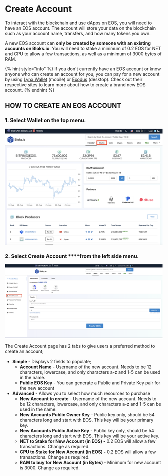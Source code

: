 # Create Account

To interact with the blockchain and use dApps on EOS, you will need to have an EOS account. The account will store your data on the blockchain such as your account name, transfers, and how many tokens you own.

A new EOS account can **only be created by someone with an existing accounts on Bloks.io**. You will need to stake a minimum of 0.2 EOS for NET and CPU to allow a few transactions, as well as a minimum of 3000 bytes of RAM. 

{% hint style="info" %}
If you don't currently have an EOS account or know anyone who can create an account for you, you can pay for a new account by using [Lynx Wallet](https://lynxwallet.io/) \(mobile\) or [Exodus](https://www.exodus.io/) \(desktop\). Check out their respective sites to learn more about how to create a brand new EOS account.
{% endhint %}

## HOW TO CREATE AN EOS ACCOUNT

### 1. Select **Wallet** on the top menu.

![](../.gitbook/assets/image%20%2843%29.png)

### 2. Select Create Account ****from the left side menu.

![](../.gitbook/assets/image%20%28134%29.png)

The Create Account page has 2 tabs to give users a preferred method to create an account;

* **Simple** - Displays 2 fields to populate;
  * **Account Name** - Username of the new account. Needs to be 12 characters, lowercase, and only characters a-z and 1-5 can be used in the name.
  * **Public EOS Key** - You can generate a Public and Private Key pair for the new account
* **Advanced** - Allows you to select how much resources to purchase 
  * **New Account to create** - Username of the new account. Needs to be 12 characters, lowercase, and only characters a-z and 1-5 can be used in the name.
  * **New Accounts Public Owner Key** - Public key only, should be 54 characters long and start with EOS. This key will be your primary key.
  * **New Accounts Public Active Key** - Public key only, should be 54 characters long and start with EOS. This key will be your active key.
  * **NET to Stake for New Account \(in EOS\) -** 0.2 EOS will allow a few transactions. Change as required.
  * **CPU to Stake for New Account \(in EOS\) -** 0.2 EOS will allow a few transactions. Change as required.
  * **RAM to buy for New Account \(in Bytes\) -** Minimum for new account is 3000. Change as required.

